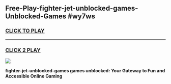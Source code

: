 
## Free-Play-fighter-jet-unblocked-games-Unblocked-Games #wy7ws
<h3>
<a href="https://news.freeplayer.one?title=fighter-jet-unblocked-games&ref=8M">CLICK TO PLAY</a></h3>
<hr>

<h3>
<a href="https://news.freeplayer.one?title=fighter-jet-unblocked-games&ref=8M">CLICK 2 PLAY</a>
  
</h3>

<a href="https://news.freeplayer.one?title=fighter-jet-unblocked-games&ref=8M"><img src="https://clearcache.store/games.png"></a>


**fighter-jet-unblocked-games games unblocked: Your Gateway to Fun and Accessible Online Gaming**
